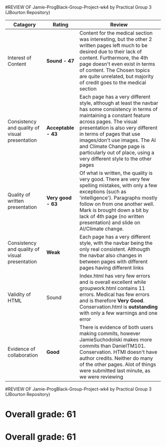 #REVIEW OF Jamie-ProgBlack-Group-Project-wk4 by Practical Group 3 (JBourton Repository)

| Catagory      |  Rating |  Review |
| ----------- | ----------- | --- | 
| Interest of Content  | **Sound - 47** | Content for the medical section was interesting, but the other 2 written pages left much to be desired due to their lack of content. Furthermore, the 4th page doesn't even exist in terms of content. The Chosen topics are quite unrelated, but majority of credit goes to the medical section  |
| Consistency and quality of visual presentation | **Acceptable - 43** | Each page has a very different style, although at least the navbar has some consistency in terms of maintaining a constant feature across pages. The visual presentation is also very different in terms of pages that use images/don't use images. The AI and Climate Change page is particularly out of place, using a very different style to the other pages |
| Quality of written presentation | **Very good - 63** | Of what is written, the quality is very good. There are very few spelling mistakes, with only a few exceptions (such as 'intelligence'). Paragraphs mostly follow on from one another well. Mark is brought down a bit by lack of 4th page (no written presentation) and slide on AI/Climate change.|
| Consistency and quality of visual presentation   | **Weak** | Each page has a very different style, with the navbar being the only real consistent. Althougth the navbar also changes in between pages with different pages having different links  |
| Validity of HTML | Sound | Index.html has very few errors and is overall excellent while groupwork.html contains 11 errors.  Medical has few errors and is therefore **Very Good**.  Conservation.html is **outstanding** with only a few warnings and one error|
| Evidence of collaboration | **Good** | There is evidence of both users making commits, however JamieSuchodolski makes more commits than DanielTM101. Conservation. HTMl doesn't have author credits. Neither do many of the other pages. Alot of things were submitted last minute, as we were reviewing

#REVIEW OF Jamie-ProgBlack-Group-Project-wk4 by Practical Group 3 (JBourton Repository)

# Overall grade: 61



# Overall grade: 61
